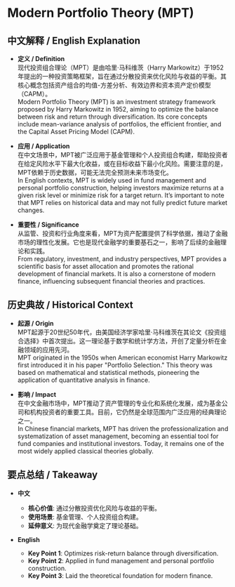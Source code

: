 # Modern Portfolio Theory (MPT)

## 中文解释 / English Explanation

* **定义 / Definition**  
  现代投资组合理论（MPT）是由哈里·马科维茨（Harry Markowitz）于1952年提出的一种投资策略框架，旨在通过分散投资来优化风险与收益的平衡。其核心概念包括资产组合的均值-方差分析、有效边界和资本资产定价模型（CAPM）。  
  Modern Portfolio Theory (MPT) is an investment strategy framework proposed by Harry Markowitz in 1952, aiming to optimize the balance between risk and return through diversification. Its core concepts include mean-variance analysis of portfolios, the efficient frontier, and the Capital Asset Pricing Model (CAPM).

* **应用 / Application**  
  在中文场景中，MPT被广泛应用于基金管理和个人投资组合构建，帮助投资者在给定风险水平下最大化收益，或在目标收益下最小化风险。需要注意的是，MPT依赖于历史数据，可能无法完全预测未来市场变化。  
  In English contexts, MPT is widely used in fund management and personal portfolio construction, helping investors maximize returns at a given risk level or minimize risk for a target return. It’s important to note that MPT relies on historical data and may not fully predict future market changes.

* **重要性 / Significance**  
  从监管、投资和行业角度来看，MPT为资产配置提供了科学依据，推动了金融市场的理性化发展。它也是现代金融学的重要基石之一，影响了后续的金融理论和实践。  
  From regulatory, investment, and industry perspectives, MPT provides a scientific basis for asset allocation and promotes the rational development of financial markets. It is also a cornerstone of modern finance, influencing subsequent financial theories and practices.

## 历史典故 / Historical Context

* **起源 / Origin**  
  MPT起源于20世纪50年代，由美国经济学家哈里·马科维茨在其论文《投资组合选择》中首次提出。这一理论基于数学和统计学方法，开创了定量分析在金融领域的应用先河。  
  MPT originated in the 1950s when American economist Harry Markowitz first introduced it in his paper "Portfolio Selection." This theory was based on mathematical and statistical methods, pioneering the application of quantitative analysis in finance.

* **影响 / Impact**  
  在中文金融市场中，MPT推动了资产管理的专业化和系统化发展，成为基金公司和机构投资者的重要工具。目前，它仍然是全球范围内广泛应用的经典理论之一。  
  In Chinese financial markets, MPT has driven the professionalization and systematization of asset management, becoming an essential tool for fund companies and institutional investors. Today, it remains one of the most widely applied classical theories globally.

## 要点总结 / Takeaway

* **中文**  
  - **核心价值**: 通过分散投资优化风险与收益的平衡。  
  - **使用场景**: 基金管理、个人投资组合构建。  
  - **延伸意义**: 为现代金融学奠定了理论基础。

* **English**  
  - **Key Point 1**: Optimizes risk-return balance through diversification.  
  - **Key Point 2**: Applied in fund management and personal portfolio construction.  
  - **Key Point 3**: Laid the theoretical foundation for modern finance.